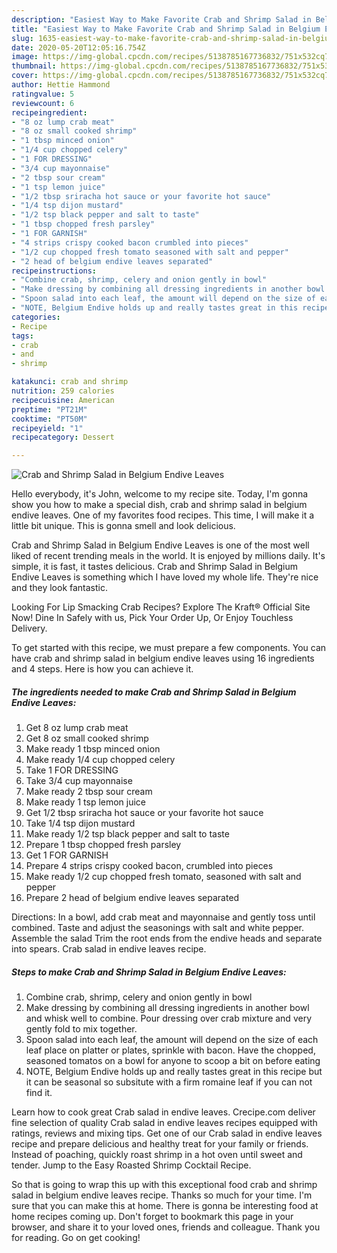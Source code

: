 ```yaml
---
description: "Easiest Way to Make Favorite Crab and Shrimp Salad in Belgium Endive Leaves"
title: "Easiest Way to Make Favorite Crab and Shrimp Salad in Belgium Endive Leaves"
slug: 1635-easiest-way-to-make-favorite-crab-and-shrimp-salad-in-belgium-endive-leaves
date: 2020-05-20T12:05:16.754Z
image: https://img-global.cpcdn.com/recipes/5138785167736832/751x532cq70/crab-and-shrimp-salad-in-belgium-endive-leaves-recipe-main-photo.jpg
thumbnail: https://img-global.cpcdn.com/recipes/5138785167736832/751x532cq70/crab-and-shrimp-salad-in-belgium-endive-leaves-recipe-main-photo.jpg
cover: https://img-global.cpcdn.com/recipes/5138785167736832/751x532cq70/crab-and-shrimp-salad-in-belgium-endive-leaves-recipe-main-photo.jpg
author: Hettie Hammond
ratingvalue: 5
reviewcount: 6
recipeingredient:
- "8 oz lump crab meat"
- "8 oz small cooked shrimp"
- "1 tbsp minced onion"
- "1/4 cup chopped celery"
- "1 FOR DRESSING"
- "3/4 cup mayonnaise"
- "2 tbsp sour cream"
- "1 tsp lemon juice"
- "1/2 tbsp sriracha hot sauce or your favorite hot sauce"
- "1/4 tsp dijon mustard"
- "1/2 tsp black pepper and salt to taste"
- "1 tbsp chopped fresh parsley"
- "1 FOR GARNISH"
- "4 strips crispy cooked bacon crumbled into pieces"
- "1/2 cup chopped fresh tomato seasoned with salt and pepper"
- "2 head of belgium endive leaves separated"
recipeinstructions:
- "Combine crab, shrimp, celery and onion gently in bowl"
- "Make dressing by combining all dressing ingredients in another bowl and whisk well to combine. Pour dressing over crab mixture and very gently fold to mix together."
- "Spoon salad into each leaf, the amount will depend on the size of each leaf place on platter or plates, sprinkle with bacon. Have the chopped, seasoned tomatos on a bowl for anyone to scoop a bit on before eating"
- "NOTE, Belgium Endive holds up and really tastes great in this recipe but it can be seasonal so subsitute with a firm romaine leaf if you can not find it."
categories:
- Recipe
tags:
- crab
- and
- shrimp

katakunci: crab and shrimp 
nutrition: 259 calories
recipecuisine: American
preptime: "PT21M"
cooktime: "PT50M"
recipeyield: "1"
recipecategory: Dessert

---
```



![Crab and Shrimp Salad in Belgium Endive Leaves](https://img-global.cpcdn.com/recipes/5138785167736832/751x532cq70/crab-and-shrimp-salad-in-belgium-endive-leaves-recipe-main-photo.jpg)

Hello everybody, it's John, welcome to my recipe site. Today, I'm gonna show you how to make a special dish, crab and shrimp salad in belgium endive leaves. One of my favorites food recipes. This time, I will make it a little bit unique. This is gonna smell and look delicious.

Crab and Shrimp Salad in Belgium Endive Leaves is one of the most well liked of recent trending meals in the world. It is enjoyed by millions daily. It's simple, it is fast, it tastes delicious. Crab and Shrimp Salad in Belgium Endive Leaves is something which I have loved my whole life. They're nice and they look fantastic.

Looking For Lip Smacking Crab Recipes? Explore The Kraft® Official Site Now! Dine In Safely with us, Pick Your Order Up, Or Enjoy Touchless Delivery.


To get started with this recipe, we must prepare a few components. You can have crab and shrimp salad in belgium endive leaves using 16 ingredients and 4 steps. Here is how you can achieve it.

<!--inarticleads1-->

##### The ingredients needed to make Crab and Shrimp Salad in Belgium Endive Leaves:

1. Get 8 oz lump crab meat
1. Get 8 oz small cooked shrimp
1. Make ready 1 tbsp minced onion
1. Make ready 1/4 cup chopped celery
1. Take 1 FOR DRESSING
1. Take 3/4 cup mayonnaise
1. Make ready 2 tbsp sour cream
1. Make ready 1 tsp lemon juice
1. Get 1/2 tbsp sriracha hot sauce or your favorite hot sauce
1. Take 1/4 tsp dijon mustard
1. Make ready 1/2 tsp black pepper and salt to taste
1. Prepare 1 tbsp chopped fresh parsley
1. Get 1 FOR GARNISH
1. Prepare 4 strips crispy cooked bacon, crumbled into pieces
1. Make ready 1/2 cup chopped fresh tomato, seasoned with salt and pepper
1. Prepare 2 head of belgium endive leaves separated


Directions: In a bowl, add crab meat and mayonnaise and gently toss until combined. Taste and adjust the seasonings with salt and white pepper. Assemble the salad Trim the root ends from the endive heads and separate into spears. Crab salad in endive leaves recipe. 

<!--inarticleads2-->

##### Steps to make Crab and Shrimp Salad in Belgium Endive Leaves:

1. Combine crab, shrimp, celery and onion gently in bowl
1. Make dressing by combining all dressing ingredients in another bowl and whisk well to combine. Pour dressing over crab mixture and very gently fold to mix together.
1. Spoon salad into each leaf, the amount will depend on the size of each leaf place on platter or plates, sprinkle with bacon. Have the chopped, seasoned tomatos on a bowl for anyone to scoop a bit on before eating
1. NOTE, Belgium Endive holds up and really tastes great in this recipe but it can be seasonal so subsitute with a firm romaine leaf if you can not find it.


Learn how to cook great Crab salad in endive leaves. Crecipe.com deliver fine selection of quality Crab salad in endive leaves recipes equipped with ratings, reviews and mixing tips. Get one of our Crab salad in endive leaves recipe and prepare delicious and healthy treat for your family or friends. Instead of poaching, quickly roast shrimp in a hot oven until sweet and tender. Jump to the Easy Roasted Shrimp Cocktail Recipe. 

So that is going to wrap this up with this exceptional food crab and shrimp salad in belgium endive leaves recipe. Thanks so much for your time. I'm sure that you can make this at home. There is gonna be interesting food at home recipes coming up. Don't forget to bookmark this page in your browser, and share it to your loved ones, friends and colleague. Thank you for reading. Go on get cooking!
